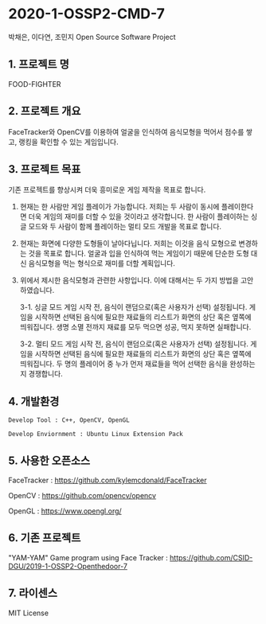 # 2020-1-OSSP2-CMD-7
박채은, 이다연, 조민지
Open Source Software Project

## 1. 프로젝트 명
FOOD-FIGHTER


## 2. 프로젝트 개요
FaceTracker와 OpenCV를 이용하여 얼굴을 인식하여 음식모형을 먹어서 점수를 쌓고, 랭킹을 확인할 수 있는 게임입니다.


## 3. 프로젝트 목표
기존 프로젝트를 향상시켜 더욱 흥미로운 게임 제작을 목표로 합니다. 

1. 현재는 한 사람만 게임 플레이가 가능합니다. 저희는 두 사람이 동시에 플레이한다면 더욱 게임의 재미를 더할 수 있을 것이라고 생각합니다. 한 사람이 플레이하는 싱글 모드와 두 사람이 함께 플레이하는 멀티 모드 개발을 목표로 합니다.

2. 현재는 화면에 다양한 도형들이 날아다닙니다. 저희는 이것을 음식 모형으로 변경하는 것을 목표로 합니다. 얼굴과 입을 인식하여 먹는 게임이기 때문에 단순한 도형 대신 음식모형을 먹는 형식으로 재미를 더할 계획입니다.

3. 위에서 제시한 음식모형과 관련한 사항입니다. 이에 대해서는 두 가지 방법을 고안하였습니다.

    3-1. 싱글 모드 게임 시작 전, 음식이 랜덤으로(혹은 사용자가 선택) 설정됩니다. 게임을 시작하면 선택된 음식에 필요한 재료들의 리스트가 화면의 상단 혹은 옆쪽에 띄워집니다. 생명 소멸 전까지 재료를 모두 먹으면 성공, 먹지 못하면 실패합니다.

    3-2. 멀티 모드 게임 시작 전, 음식이 랜덤으로(혹은 사용자가 선택) 설정됩니다. 게임을 시작하면 선택된 음식에 필요한 재료들의 리스트가 화면의 상단 혹은 옆쪽에 띄워집니다. 두 명의 플레이어 중 누가 먼저 재료들을 먹어 선택한 음식을 완성하는지 경쟁합니다.


## 4. 개발환경
```
Develop Tool : C++, OpenCV, OpenGL

Develop Enviornment : Ubuntu Linux Extension Pack
```


## 5. 사용한 오픈소스
FaceTracker : https://github.com/kylemcdonald/FaceTracker

OpenCV : https://github.com/opencv/opencv

OpenGL : https://www.opengl.org/


## 6. 기존 프로젝트
"YAM-YAM" Game program using Face Tracker : https://github.com/CSID-DGU/2019-1-OSSP2-Openthedoor-7


## 7. 라이센스
MIT License


